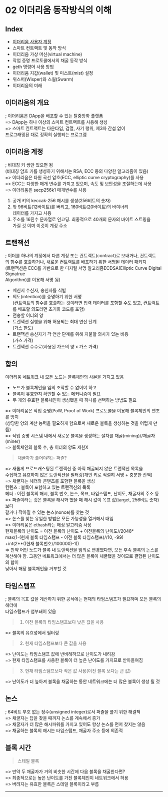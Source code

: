 # 02 이더리움 동작방식의 이해

## Index  
- <a href="#이더리움계정">이더리움 사용자 계정</a>
- 스마트 컨트랙트 및 동작 방식
- 이더리움 가상 머신(virtual machine)
- 작업 증명 프로토콜에서의 채굴 동작 방식  
- geth 명령어 사용 방법
- 이더리움 지갑(wallet) 및 미스트(mist) 설정
- 위스퍼(Wisper)와 스웜(Swarm)  
- 이더리움의 미래  

## 이더리움의 개요  
; 이더리움은 DApp을 배포할 수 있는 탈중앙화 플랫폼  
=> DApp는 하나 이상의 스마트 컨트랙트를 사용해 생성  
=> 스마트 컨트랙트는 다운타임, 검열, 사기 행위, 제3자 간섭 없이  
프로그래밍된 대로 정확히 실행되는 프로그램  


<div id="이더리움계정"></div>  

## 이더리움 계정  
; 비대칭 키 쌍만 있으면 됨  
(비대칭 암호 키를 생성하기 위해서는 RSA, ECC 등의 다양한 알고리즘이 있음)    
=> 이더리움은 타원 곡선 암호(ECC, elliptic curve cryptography)를 사용  
=> ECC는 다양한 매개 변수를 가지고 있으며, 속도 및 보안성을 조절하는데 사용  
=> 이더리움은 secp256k1 매개변수를 사용

1. 공개 키의 keccak-256 해시를 생성(256비트의 숫자)  
2. 앞 96비트(12바이트)를 버리고, 160비트(20바이트)의 바이너리  
데이터를 가지고 사용
3. 주소를 16진수 문자열로 인코딩. 최종적으로 40개의 문자의 바이트 스트링을  
가질 것 이며 이것이 계정 주소  

## 트랜잭션  
; 이더를 하나의 계정에서 다른 계정 또는 컨트랙트(contract)로 보내거나, 컨트랙트  
의 함수를 호출하거나, 새로운 컨트랙트를 배포하기 위한 서명된 데이터 패키지  
(트랜잭션은 ECC를 기반으로 한 디지털 서명 알고리즘ECDSA(Elliptic Curve Digital Signatrue  
Algorithm)를 이용해 서명 됨)  
- 메신지 수신자, 송신자를 식별
- 의도(intention)를 증명하기 위한 서명  
(컨트랙트의 함수를 호출하는 것이라면 입력 데이터를 포함할 수도 있고,
컨트랙트를 배포할 의도라면 초기화 코드를 포함)
- 전송할 이더의 양
- 트랜잭션 실행을 위해 허용되는 최대 연산 단계  
(가스 한도)
- 트랜잭션 송신자가 각 연산 단계를 위해 지불할 의사가 있는 비용  
(가스 가격)
- 트랜잭션 수수료(사용된 가스의 양 x 가스 가격)  


## 합의  
이더리움 네트워크 내 모든 노드는 블록체인의 사본을 가지고 있음  
- 노드가 블록체인을 임의 조작할 수 없어야 하고
- 블록이 유효한지 확인할 수 있는 메커니즘이 필요
- 두 개의 유효한 블록체인이 생성됐을 때 하나를 선택하는 방법도 필요  

=> 이더리움은 작업 증명(PoW, Proof of Work) 프로토콜을 이용해 블록체인의 변조를 방지  
(상당한 양의 계산 능력을 필요하게 함으로써 새로운 블록을 생성하는 것을 어렵게 만듬)  
=> 작업 증명 시스템 내에서 새로운 블록을 생성하는 절차를 채굴(mining)//채굴자(miner)    
=> 블록체인의 블록 수, 총 이더의 양도 제한X  


> 채굴자가 풀어야하는 퍼즐?   

=> 새롭게 브로드캐스팅된 트랜잭션 중 아직 채굴되지 않은 트랜잭션 목록을  
수집하고 유효하지 않은 트랜잭션을 필터링(개인 키로 적절히 서명 + 충분한 잔액)  
=> 채굴자는 헤더와 콘텐츠를 포함한 블록을 생성  
컨텐츠 : 블록이 포함하고 있는 트랜잭션의 목록  
헤더 : 이전 블록의 해시, 블록 번호, 논스, 목표, 타임스탬프, 난이도, 채굴자의 주소 등  
=> 퍼즐이라는 것은 블록을 해시화 했을 때 해시 값이 목표 값(target, 256비트 숫자)보다  
같거나 작아질 수 있는 논스(nonce)를 찾는 것  
=> 논스를 찾는 유일한 방법은 모든 가능성을 열거해서 대입  
=> 이더리움은 ethash라는 해싱 알고리즘 사용  
현재블록의 난이도 = 이전 블록의 난이도 + 이전블록의 난이도//2048*  
max(1-(현재 블록 타임스탬프 - 이전 블록 타임스탬프)//10, -99)  
+int(2**((현재 블록번호//100000)-1))  
=> 만약 어떤 노드가 블록 내 트랜잭션을 임의로 변경했다면, 모든 후속 블록의 논스를  
계산해야 함. 그동안 네트워크에서는 더 많은 블록이 채굴됐을 것이므로 결합된 난이도의 합이  
낮아서 해당 블록체인을 거부할 것  

## 타임스탬프  
; 블록의 목표 값을 계산하기 위한 공식에는 현재의 타임스탬프가 필요하며 모든 블록의 헤더에  
타임스탬프가 첨부돼어 있음  

> 1. 이전 블록의 타임스탬프보다 낮은 값을 사용  

=> 블록의 유효성에서 필터링   

> 2. 현재 타임스탬프보다 큰 값을 사용  

=> 난이도는 타임스탬프 값에 반비례하므로 난이도가 내려감  
=> 현재 타임스탬프를 사용한 블록이 더 높은 난이도를 가지므로 받아들여짐  

> 3. 현재 타임스탬프보다 작은 값 사용(이전 블록 보다는 큰 값)  

=> 난이도가 더 높아져 블록을 채굴하는 동안 네트워크에는 더 많은 블록이 생성 될 것  


## 논스  
; 64비트 부호 없는 정수(unsigned integer)로서 퍼즐을 풀기 위한 해결책  
=> 채굴자는 답을 찾을 때까지 논스를 계속해서 증가  
=> 채굴자가 더 많은 해시파워를 가지고 있어도 항상 논스를 먼저 찾지는 않음  
=> 채굴하는 블록의 해시는 타임스탬프, 채굴자 주소 등에 의존적  

## 블록 시간  

> 스테일 블록  

=> 만약 두 채굴자가 거의 비슷한 시간에 다음 블록을 채굴한다면?  
=> 최종적으로는 높은 난이도를 가진 블록체인이 네트워크에서 허용  
=> 버려지는 유효한 블록은 스테일 블록이라고 부름  








































---  


<br /><br /><br /><br /><br /><br /><br /><br /><br /><br /><br /><br />
